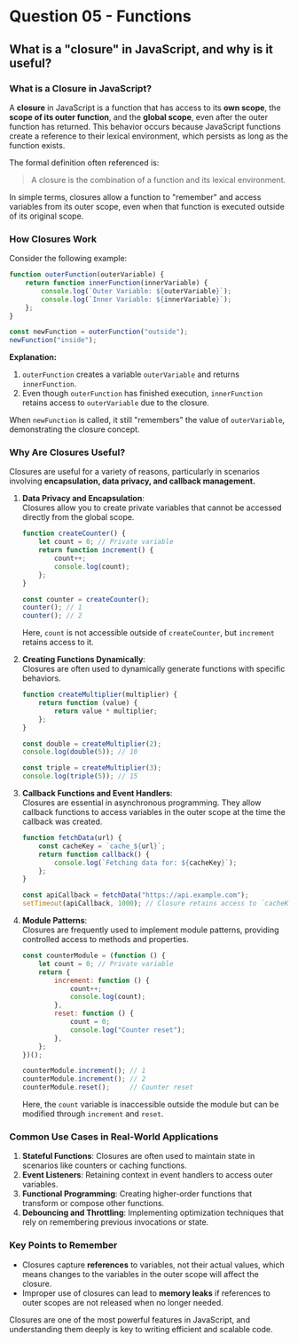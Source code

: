 # Question 05 - Functions

## What is a "closure" in JavaScript, and why is it useful?

### What is a Closure in JavaScript?  
A **closure** in JavaScript is a function that has access to its **own scope**, the **scope of its outer function**, and the **global scope**, even after the outer function has returned. This behavior occurs because JavaScript functions create a reference to their lexical environment, which persists as long as the function exists.

The formal definition often referenced is:  
> A closure is the combination of a function and its lexical environment.

In simple terms, closures allow a function to "remember" and access variables from its outer scope, even when that function is executed outside of its original scope.

### How Closures Work  
Consider the following example:

```javascript
function outerFunction(outerVariable) {
    return function innerFunction(innerVariable) {
        console.log(`Outer Variable: ${outerVariable}`);
        console.log(`Inner Variable: ${innerVariable}`);
    };
}

const newFunction = outerFunction("outside");
newFunction("inside");
```

**Explanation:**  
1. `outerFunction` creates a variable `outerVariable` and returns `innerFunction`.
2. Even though `outerFunction` has finished execution, `innerFunction` retains access to `outerVariable` due to the closure.

When `newFunction` is called, it still "remembers" the value of `outerVariable`, demonstrating the closure concept.

### Why Are Closures Useful?  
Closures are useful for a variety of reasons, particularly in scenarios involving **encapsulation, data privacy, and callback management.**

1. **Data Privacy and Encapsulation**:  
   Closures allow you to create private variables that cannot be accessed directly from the global scope.

   ```javascript
   function createCounter() {
       let count = 0; // Private variable
       return function increment() {
           count++;
           console.log(count);
       };
   }

   const counter = createCounter();
   counter(); // 1
   counter(); // 2
   ```

   Here, `count` is not accessible outside of `createCounter`, but `increment` retains access to it.

2. **Creating Functions Dynamically**:  
   Closures are often used to dynamically generate functions with specific behaviors.

   ```javascript
   function createMultiplier(multiplier) {
       return function (value) {
           return value * multiplier;
       };
   }

   const double = createMultiplier(2);
   console.log(double(5)); // 10

   const triple = createMultiplier(3);
   console.log(triple(5)); // 15
   ```

3. **Callback Functions and Event Handlers**:  
   Closures are essential in asynchronous programming. They allow callback functions to access variables in the outer scope at the time the callback was created.

   ```javascript
   function fetchData(url) {
       const cacheKey = `cache_${url}`;
       return function callback() {
           console.log(`Fetching data for: ${cacheKey}`);
       };
   }

   const apiCallback = fetchData("https://api.example.com");
   setTimeout(apiCallback, 1000); // Closure retains access to `cacheKey`
   ```

4. **Module Patterns**:  
   Closures are frequently used to implement module patterns, providing controlled access to methods and properties.

   ```javascript
   const counterModule = (function () {
       let count = 0; // Private variable
       return {
           increment: function () {
               count++;
               console.log(count);
           },
           reset: function () {
               count = 0;
               console.log("Counter reset");
           },
       };
   })();

   counterModule.increment(); // 1
   counterModule.increment(); // 2
   counterModule.reset();     // Counter reset
   ```

   Here, the `count` variable is inaccessible outside the module but can be modified through `increment` and `reset`.

### Common Use Cases in Real-World Applications  
1. **Stateful Functions**: Closures are often used to maintain state in scenarios like counters or caching functions.
2. **Event Listeners**: Retaining context in event handlers to access outer variables.
3. **Functional Programming**: Creating higher-order functions that transform or compose other functions.
4. **Debouncing and Throttling**: Implementing optimization techniques that rely on remembering previous invocations or state.

### Key Points to Remember  
- Closures capture **references** to variables, not their actual values, which means changes to the variables in the outer scope will affect the closure.
- Improper use of closures can lead to **memory leaks** if references to outer scopes are not released when no longer needed.

Closures are one of the most powerful features in JavaScript, and understanding them deeply is key to writing efficient and scalable code.